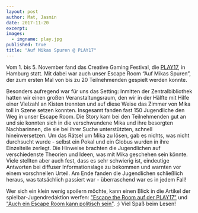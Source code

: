 ```yaml
---
layout: post
author: Mat, Jasmin
date: 2017-11-20
excerpt: 
images:
  - imgname: play.jpg
published: true
title: "Auf Mikas Spuren @ PLAY17"
---
```


Vom 1. bis 5. November fand das Creative Gaming Festival, die [PLAY17](http://playfestival.de/), in Hamburg statt. Mit dabei war auch unser Escape Room “Auf Mikas Spuren”, der zum ersten Mal von bis zu 20 Teilnehmenden gespielt werden konnte. 

Besonders aufregend war für uns das Setting: Inmitten der Zentralbibliothek hatten wir einen großen Veranstaltungsraum, den wir in der Hälfte mit Hilfe einer Vielzahl an Kisten trennten und auf diese Weise das Zimmer von Mika toll in Szene setzen konnten. Insgesamt fanden fast 150 Jugendliche den Weg in unser Escape Room. Die Story kam bei den Teilnehmenden gut an und sie konnten sich in die verschwundene Mika und ihre besorgten Nachbarinnen, die sie bei ihrer Suche unterstützten, schnell hineinversetzen. Um das Rätsel um Mika zu lösen, gab es nichts, was nicht durchsucht wurde - selbst ein Pokal und ein Globus wurden in ihre Einzelteile zerlegt. Die Hinweise brachten die Jugendlichen auf verschiedenste Theorien und Ideen, was mit Mika geschehen sein könnte. Viele stellten aber auch fest, dass es sehr schwierig ist, eindeutige Antworten bei diffuser Informationslage zu bekommen und warnten vor einem vorschnellen Urteil. Am Ende fanden die Jugendlichen schließlich heraus, was tatsächlich passiert war - überraschend war es in jedem Fall!

Wer sich ein klein wenig spoilern möchte, kann einen Blick in die Artikel der spielbar-Jugendredaktion werfen: ["Escape the Room auf der PLAY17"](http://www.spielbar.de/149292/escape-the-room-auf-der-play17) und  ["Auch ein Escape Room kann politisch sein"](http://www.spielbar.de/149285/auch-ein-escape-room-kann-politisch-sein). ;) Viel Spaß beim Lesen! 

